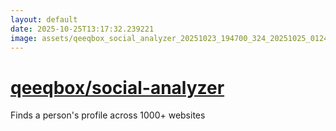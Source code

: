 ```yaml
---
layout: default
date: 2025-10-25T13:17:32.239221
image: assets/qeeqbox_social_analyzer_20251023_194700_324_20251025_012403_cff374--20251025T032532631--cropped.png
---
```


# [qeeqbox/social-analyzer](https://github.com/qeeqbox/social-analyzer/)

Finds a person's profile across 1000+ websites
